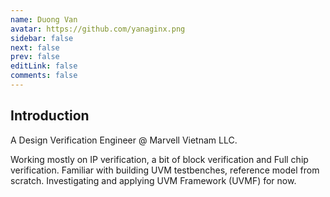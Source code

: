 ```yaml
---
name: Duong Van
avatar: https://github.com/yanaginx.png
sidebar: false
next: false
prev: false
editLink: false
comments: false
---
```


<AuthorDetail>

## Introduction
A Design Verification Engineer @ Marvell Vietnam LLC. 

Working mostly on IP verification, a bit of block verification and Full chip verification.
Familiar with building UVM testbenches, reference model from scratch.
Investigating and applying UVM Framework (UVMF) for now.

</AuthorDetail>
